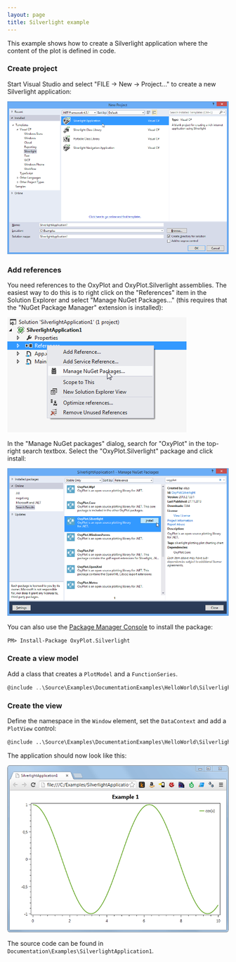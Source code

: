 ```yaml
---
layout: page
title: Silverlight example
---
```


This example shows how to create a Silverlight application where the content of the plot is defined in code.

### Create project
Start Visual Studio and select "FILE -> New -> Project..." to create a new Silverlight application:

![New project](/public/images/documentation/silverlight-new-project.png)

### Add references

You need references to the OxyPlot and OxyPlot.Silverlight assemblies. The easiest way to do this is to right click on the "References" item in the Solution Explorer and select "Manage NuGet Packages..." (this requires that the "NuGet Package Manager" extension is installed):

![Add reference](/public/images/documentation/silverlight-add-reference.png)

In the "Manage NuGet packages" dialog, search for "OxyPlot" in the top-right search textbox. 
Select the "OxyPlot.Silverlight" package and click install:

![Install package](/public/images/documentation/silverlight-install-package.png)

You can also use the [Package Manager Console](http://docs.nuget.org/docs/start-here/using-the-package-manager-console) to install the package:

```
PM> Install-Package OxyPlot.Silverlight
```

### Create a view model

Add a class that creates a `PlotModel` and a `FunctionSeries`.

``` csharp
@include ..\Source\Examples\DocumentationExamples\HelloWorld\SilverlightApplication1\MainViewModel.cs
```

### Create the view

Define the namespace in the `Window` element, set the `DataContext` and add a `PlotView` control:

``` xml
@include ..\Source\Examples\DocumentationExamples\HelloWorld\SilverlightApplication1\MainPage.xaml
```

The application should now look like this:

![Screen shot](/public/images/documentation/silverlight-example1.png)

The source code can be found in `Documentation\Examples\SilverlightApplication1`.
